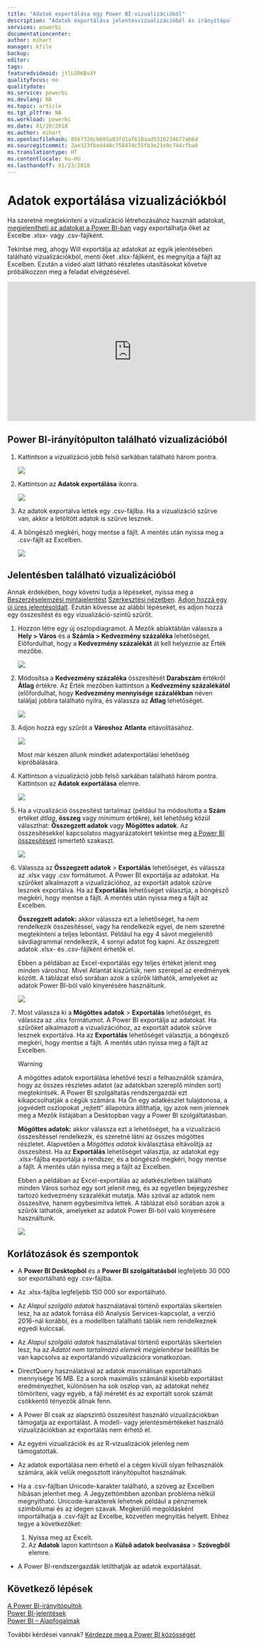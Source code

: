 ```yaml
---
title: "Adatok exportálása egy Power BI-vizualizációból"
description: "Adatok exportálása jelentésvizualizációból és irányítópult-vizualizációból, és azok megtekintése Excelben."
services: powerbi
documentationcenter: 
author: mihart
manager: kfile
backup: 
editor: 
tags: 
featuredvideoid: jtlLGRKBvXY
qualityfocus: no
qualitydate: 
ms.service: powerbi
ms.devlang: NA
ms.topic: article
ms.tgt_pltfrm: NA
ms.workload: powerbi
ms.date: 01/20/2018
ms.author: mihart
ms.openlocfilehash: 8567326cb685a03fd1af618aad5310234677ab6d
ms.sourcegitcommit: 2ae323fbed440c75847dc55fb3e21e9c744cfba0
ms.translationtype: HT
ms.contentlocale: hu-HU
ms.lasthandoff: 01/23/2018
---
```

# <a name="export-data-from-visualizations"></a>Adatok exportálása vizualizációkból
Ha szeretné megtekinteni a vizualizáció létrehozásához használt adatokat, [megjelenítheti az adatokat a Power BI-ban](service-reports-show-data.md) vagy exportálhatja őket az Excelbe .xlsx- vagy .csv-fájlként.   

Tekintse meg, ahogy Will exportálja az adatokat az egyik jelentésében található vizualizációkból, menti őket .xlsx-fájlként, és megnyitja a fájlt az Excelben. Ezután a videó alatt látható részletes utasításokat követve próbálkozzon meg a feladat elvégzésével.

<iframe width="560" height="315" src="https://www.youtube.com/embed/KjheMTGjDXw" frameborder="0" allowfullscreen></iframe>

## <a name="from-a-visualization-on-a-power-bi-dashboard"></a>Power BI-irányítópulton található vizualizációból
1. Kattintson a vizualizáció jobb felső sarkában található három pontra.
   
    ![](media/power-bi-visualization-export-data/pbi-export-tile3.png)
2. Kattintson az **Adatok exportálása** ikonra.
   
    ![](media/power-bi-visualization-export-data/pbi_export_dash.png)
3. Az adatok exportálva lettek egy .csv-fájlba. Ha a vizualizáció szűrve van, akkor a letöltött adatok is szűrve lesznek.
4. A böngésző megkéri, hogy mentse a fájlt.  A mentés után nyissa meg a .csv-fájlt az Excelben.
   
    ![](media/power-bi-visualization-export-data/pbi-export-to-excel.png)

## <a name="from-a-visualization-in-a-report"></a>Jelentésben található vizualizációból
Annak érdekében, hogy követni tudja a lépéseket, nyissa meg a [Beszerzéselemzési mintajelentést](sample-procurement.md) [Szerkesztési nézetben](service-reading-view-and-editing-view.md). [Adjon hozzá egy új üres jelentésoldalt](power-bi-report-add-page.md). Ezután kövesse az alábbi lépéseket, és adjon hozzá egy összesítést és egy vizualizáció-szintű szűrőt.

1. Hozzon létre egy új oszlopdiagramot.  A Mezők ablaktáblán válassza a **Hely > Város** és a **Számla > Kedvezmény százaléka** lehetőséget.  Előfordulhat, hogy a **Kedvezmény százalékát** át kell helyeznie az Érték mezőbe. 
   
    ![](media/power-bi-visualization-export-data/power-bi-export-data3.png)
2. Módosítsa a **Kedvezmény százaléka** összesítését **Darabszám** értékről **Átlag** értékre. Az Érték mezőben kattintson a **Kedvezmény százalékától** (előfordulhat, hogy **Kedvezmény mennyisége százalékban** néven találja) jobbra található nyílra, és válassza az **Átlag** lehetőséget.
   
    ![](media/power-bi-visualization-export-data/power-bi-export-data6.png)
3. Adjon hozzá egy szűrőt a **Városhoz** **Atlanta** eltávolításához.
   
   ![](media/power-bi-visualization-export-data/power-bi-export-data4.png)
   
   Most már készen állunk mindkét adatexportálási lehetőség kipróbálására.
4. Kattintson a vizualizáció jobb felső sarkában található három pontra. Kattintson az **Adatok exportálása** elemre.
   
   ![](media/power-bi-visualization-export-data/power-bi-export-data2.png)
5. Ha a vizualizáció összesítést tartalmaz (például ha módosította a **Szám** értéket *átlag*, **összeg** vagy *minimum* értékre), két lehetőség közül választhat: **Összegzett adatok** vagy **Mögöttes adatok**. Az összesítésekkel kapcsolatos magyarázatokért tekintse meg [a Power BI összesítéseit](service-aggregates.md) ismertető szakaszt.
   
    ![](media/power-bi-visualization-export-data/power-bi-export-data5.png)
6. Válassza az **Összegzett adatok** > **Exportálás** lehetőséget, és válassza az .xlsx vagy .csv formátumot. A Power BI exportálja az adatokat.  Ha szűrőket alkalmazott a vizualizációhoz, az exportált adatok szűrve lesznek exportálva. Ha az **Exportálás** lehetőséget választja, a böngésző megkéri, hogy mentse a fájlt. A mentés után nyissa meg a fájlt az Excelben.
   
   **Összegzett adatok:** akkor válassza ezt a lehetőséget, ha nem rendelkezik összesítéssel, vagy ha rendelkezik egyel, de nem szeretné megtekinteni a teljes lebontást. Például ha egy 4 sávot megjelenítő sávdiagrammal rendelkezik, 4 sornyi adatot fog kapni. Az összegzett adatok .xlsx- és .csv-fájlként érhetők el.
   
   Ebben a példában az Excel-exportálás egy teljes értéket jelenít meg minden városhoz. Mivel Atlantát kiszűrtük, nem szerepel az eredmények között.  A táblázat első sorában azok a szűrők láthatók, amelyeket az adatok Power BI-ból való kinyerésére használtunk.
   
   ![](media/power-bi-visualization-export-data/power-bi-export-data7.png)
7. Most válassza ki a **Mögöttes adatok** > **Exportálás** lehetőséget, és válassza az .xlsx formátumot. A Power BI exportálja az adatokat. Ha szűrőket alkalmazott a vizualizációhoz, az exportált adatok szűrve lesznek exportálva. Ha az **Exportálás** lehetőséget választja, a böngésző megkéri, hogy mentse a fájlt. A mentés után nyissa meg a fájlt az Excelben.
   
   >[!WARNING]
   >A mögöttes adatok exportálása lehetővé teszi a felhasználók számára, hogy az összes részletes adatot (az adatokban szereplő minden sort) megtekintsék. A Power BI szolgáltatás rendszergazdái ezt kikapcsolhatják a cégük számára. Ha Ön egy adatkészlet tulajdonosa, a jogvédett oszlopokat „rejtett” állapotúra állíthatja, így azok nem jelennek meg a Mezők listájában a Desktopban vagy a Power BI szolgáltatásban.
   
   
   **Mögöttes adatok:** akkor válassza ezt a lehetőséget, ha a vizualizáció összesítéssel rendelkezik, és szeretné látni az összes mögöttes részletet. Alapvetően a *Mögöttes adatok* kiválasztása eltávolítja az összesítést. Ha az **Exportálás** lehetőséget választja, az adatokat egy .xlsx-fájlba exportálja a rendszer, és a böngésző megkéri, hogy mentse a fájlt. A mentés után nyissa meg a fájlt az Excelben.
   
   Ebben a példában az Excel-exportálás az adatkészletben található minden Város sorhoz egy sort jelenít meg, és az egyetlen bejegyzéshez tartozó kedvezmény százalékát mutatja. Más szóval az adatok nem összesítve, hanem egybesimítva lettek. A táblázat első sorában azok a szűrők láthatók, amelyeket az adatok Power BI-ból való kinyerésére használtunk.  
   
   ![](media/power-bi-visualization-export-data/power-bi-export-data8.png)

## <a name="limitations-and-considerations"></a>Korlátozások és szempontok
* A **Power BI Desktopból** és a **Power BI szolgáltatásból** legfeljebb 30 000 sor exportálható egy .csv-fájlba.
* Az .xlsx-fájlba legfeljebb 150 000 sor exportálható.
* Az *Alapul szolgáló adatok* használatával történő exportálás sikertelen lesz, ha az adatok forrása élő Analysis Services-kapcsolat, a verzió 2016-nál korábbi, és a modellben található táblák nem rendelkeznek egyedi kulccsal.  
* Az *Alapul szolgáló adatok* használatával történő exportálás sikertelen lesz, ha az *Adatot nem tartalmazó elemek megjelenítése* beállítás be van kapcsolva az exportálandó vizualizációra vonatkozóan.
* DirectQuery használatával az adatok maximálisan exportálható mennyisége 16 MB. Ez a sorok maximális számánál kisebb exportálást eredményezhet, különösen ha sok oszlop van, az adatokat nehéz tömöríteni, vagy egyéb, a fájl méretét és az exportált sorok számát csökkentő tényezők állnak fenn.
* A Power BI csak az alapszintű összesítést használó vizualizációkban támogatja az exportálást. A modell- vagy jelentésmértékeket használó vizualizációkban az exportálás nem érhető el.
* Az egyéni vizualizációk és az R-vizualizációk jelenleg nem támogatottak.
* Az adatok exportálása nem érhető el a cégen kívüli olyan felhasználók számára, akik velük megosztott irányítópultot használnak. 
* Ha a .csv-fájlban Unicode-karakter található, a szöveg az Excelben hibásan jelenhet meg. A Jegyzettömbben azonban probléma nélkül megnyitható. Unicode-karakterek lehetnek például a pénznemek szimbólumai és az idegen szavak. Megkerülő megoldásként importálhatja a .csv-fájlt az Excelbe, közvetlen megnyitás helyett. Ehhez tegye a következőket:
  
  1. Nyissa meg az Excelt.
  2. Az **Adatok** lapon kattintson a **Külső adatok beolvasása** > **Szövegből** elemre.
* A Power BI-rendszergazdák letilthatják az adatok exportálását.

## <a name="next-steps"></a>Következő lépések
[A Power BI-irányítópultok](service-dashboards.md)  
[Power BI-jelentések](service-reports.md)  
[Power BI – Alapfogalmak](service-basic-concepts.md)

További kérdései vannak? [Kérdezze meg a Power BI közösségét](http://community.powerbi.com/)


